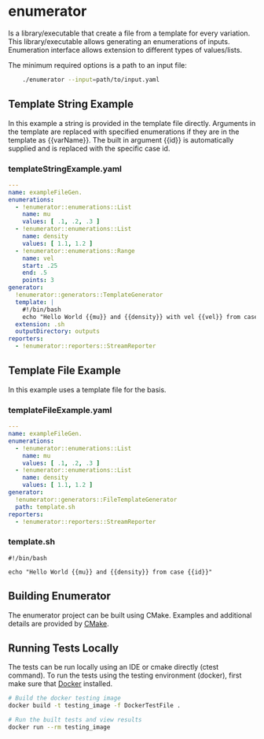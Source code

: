 # enumerator
Is a library/executable that create a file from a template for every variation. This library/executable allows generating an enumerations of inputs. Enumeration interface allows extension to different types of values/lists.

The minimum required options is a path to an input file:

```bash
    ./enumerator --input=path/to/input.yaml
```

## Template String Example
In this example a string is provided in the template file directly.  Arguments in the template are replaced with specified enumerations if they are in the template as {{varName}}.  The built in argument {{id}} is automatically supplied and is replaced with the specific case id. 

### templateStringExample.yaml
```yaml
---
name: exampleFileGen.
enumerations:
  - !enumerator::enumerations::List
    name: mu
    values: [ .1, .2, .3 ]
  - !enumerator::enumerations::List
    name: density
    values: [ 1.1, 1.2 ]
  - !enumerator::enumerations::Range
    name: vel
    start: .25
    end: .5
    points: 3
generator:
  !enumerator::generators::TemplateGenerator
  template: |
    #!/bin/bash
    echo "Hello World {{mu}} and {{density}} with vel {{vel}} from case {{id}}"
  extension: .sh
  outputDirectory: outputs
reporters:
  - !enumerator::reporters::StreamReporter
```


## Template File Example
In this example uses a template file for the basis.

### templateFileExample.yaml
```yaml
---
name: exampleFileGen.
enumerations:
  - !enumerator::enumerations::List
    name: mu
    values: [ .1, .2, .3 ]
  - !enumerator::enumerations::List
    name: density
    values: [ 1.1, 1.2 ]
generator:
  !enumerator::generators::FileTemplateGenerator
  path: template.sh
reporters:
  - !enumerator::reporters::StreamReporter
```

### template.sh
```shell
#!/bin/bash

echo "Hello World {{mu}} and {{density}} from case {{id}}"
```

## Building Enumerator
The enumerator project can be built using CMake.  Examples and additional details are provided by [CMake](https://cmake.org/runningcmake/).  

## Running Tests Locally
The tests can be run locally using an IDE or cmake directly (ctest command).  To run the tests using the testing environment (docker), first make sure that [Docker](https://www.docker.com) installed.

```bash
# Build the docker testing image
docker build -t testing_image -f DockerTestFile .

# Run the built tests and view results
docker run --rm testing_image 

```